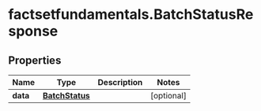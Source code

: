 # factsetfundamentals.BatchStatusResponse

## Properties

Name | Type | Description | Notes
------------ | ------------- | ------------- | -------------
**data** | [**BatchStatus**](BatchStatus.md) |  | [optional] 


